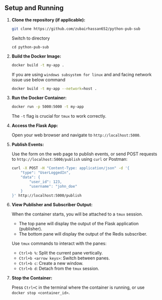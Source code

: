 ## Setup and Running

1.  **Clone the repository (if applicable):**

    ```bash
    git clone https://github.com/zubairhassan652/python-pub-sub
    ```
    Switch to directory
    ```
    cd python-pub-sub
    ```

2.  **Build the Docker Image:**
    ```bash
    docker build -t my-app .
    ```
    If you are using `windows subsystem for linux` and and facing network issue use below command

    ```bash
    docker build -t my-app --network=host .
    ```

3.  **Run the Docker Container:**

    ```bash
    docker run -p 5000:5000 -t my-app
    ```

    The `-t` flag is crucial for `tmux` to work correctly.

4.  **Access the Flask App:**

    Open your web browser and navigate to `http://localhost:5000`.

5.  **Publish Events:**

    Use the form on the web page to publish events, or send POST requests to `http://localhost:5000/publish` using `curl` or Postman:

    ```bash
    curl -X POST -H "Content-Type: application/json" -d '{
        "type": "UserLoggedIn",
        "data": {
            "user_id": 123,
            "username": "john_doe"
        }
    }' http://localhost:5000/publish
    ```

6.  **View Publisher and Subscriber Output:**

    When the container starts, you will be attached to a `tmux` session.

    * The top pane will display the output of the Flask application (publisher).
    * The bottom pane will display the output of the Redis subscriber.

    Use `tmux` commands to interact with the panes:

    * `Ctrl+b %`: Split the current pane vertically.
    * `Ctrl+b <arrow keys>`: Switch between panes.
    * `Ctrl+b c`: Create a new window.
    * `Ctrl+b d`: Detach from the `tmux` session.

7.  **Stop the Container:**

    Press `Ctrl+C` in the terminal where the container is running, or use `docker stop <container_id>`.
